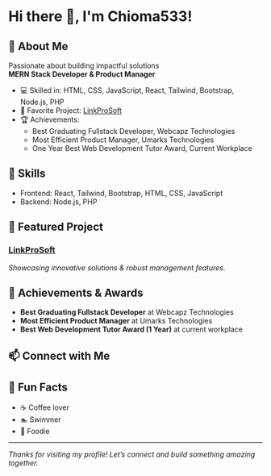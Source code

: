 # Hi there 👋, I'm Chioma533!

## 🚀 About Me
Passionate about building impactful solutions  
**MERN Stack Developer & Product Manager**

- 💻 Skilled in: HTML, CSS, JavaScript, React, Tailwind, Bootstrap, Node.js, PHP
- 🎯 Favorite Project: [LinkProSoft](#) <!-- Update with actual repo link if available! -->
- 🏆 Achievements:
  - Best Graduating Fullstack Developer, Webcapz Technologies
  - Most Efficient Product Manager, Umarks Technologies
  - One Year Best Web Development Tutor Award, Current Workplace

## 🌟 Skills
- Frontend: React, Tailwind, Bootstrap, HTML, CSS, JavaScript
- Backend: Node.js, PHP

## 💼 Featured Project
### [LinkProSoft](#)
*Showcasing innovative solutions & robust management features.*  
<!-- Add a short description or update with a link! -->

## 🏅 Achievements & Awards
- **Best Graduating Fullstack Developer** at Webcapz Technologies
- **Most Efficient Product Manager** at Umarks Technologies
- **Best Web Development Tutor Award (1 Year)** at current workplace

## 📫 Connect with Me
<!-- Add your social links below if you'd like them included! -->
<!--
- [LinkedIn](#)
- [Twitter](#)
- [Website](#)
-->

## 🎉 Fun Facts
- ☕ Coffee lover
- 🏊 Swimmer
- 🍲 Foodie

---

*Thanks for visiting my profile! Let’s connect and build something amazing together.*
